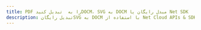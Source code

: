 ---title: PDF را به  تبدیل کنیدDOCM، SVG به DOCM مبدل رایگان یا Net SDKdescription: تبدیل رایگانSVG به DOCM با استفاده از Net Cloud APIs & SDK همچنین اسناد PDF را در Cloud ایجاد، ویرایش و رندر کنید.---
